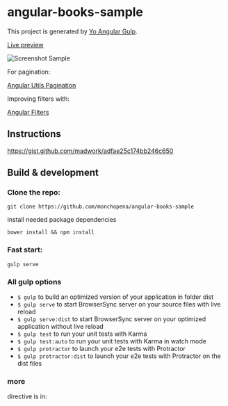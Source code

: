 # angular-books-sample

This project is generated by [Yo Angular Gulp](https://github.com/Swiip/generator-gulp-angular).

[Live preview](http://reedsy.bdunk.com)

![Screenshot Sample](http://www.google.com/hola.png)

For pagination:

[Angular Utils Pagination](https://github.com/michaelbromley/angularUtils-pagination)

Improving filters with:

[Angular Filters](https://github.com/a8m/angular-filter)

## Instructions

https://gist.github.com/madwork/adfae25c174bb246c650

## Build & development

### Clone the repo:

```
git clone https://github.com/monchopena/angular-books-sample
```

Install needed package dependencies

```
bower install && npm install
```

### Fast start:

```
gulp serve
```

### All gulp options

- `$ gulp` to build an optimized version of your application in folder dist
- `$ gulp serve` to start BrowserSync server on your source files with live reload
- `$ gulp serve:dist` to start BrowserSync server on your optimized application without live reload
- `$ gulp test` to run your unit tests with Karma
- `$ gulp test:auto` to run your unit tests with Karma in watch mode
- `$ gulp protractor` to launch your e2e tests with Protractor
- `$ gulp protractor:dist` to launch your e2e tests with Protractor on the dist files

### more

<my-book> directive is in:
